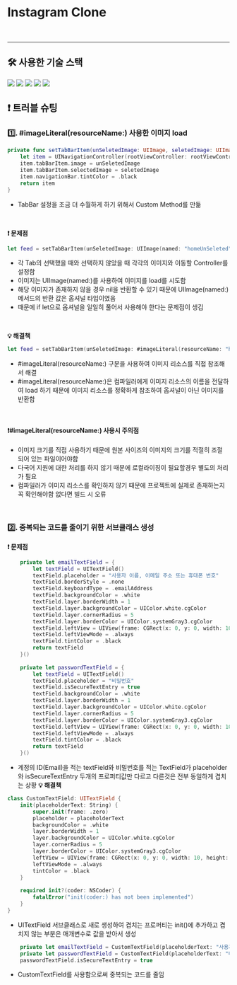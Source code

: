 # Instagram Clone 

<br/>

---
<!--## 목차 📋-->
<!--1. [프로젝트 구조](#1-프로젝트-구조)-->
<!--2. [실행화면](#2-실행화면)-->
<!--3. [트러블 슈팅](#3-트러블-슈팅)-->
<!--4. [참고 자료](#4-참고-자료)-->


## 🛠️ 사용한 기술 스택
<img src="https://img.shields.io/badge/UI-UIKit-black"/>
<img src="https://img.shields.io/badge/Architecture-MVVM-yellow"/>
<img src="https://img.shields.io/badge/LocalDB-Combine-blue"/>
<img src="https://img.shields.io/badge/RemoteDB-FireBase-red"/>
<img src="https://img.shields.io/badge/DependencyManager-SwiftPackagemanager-blueviolet"/>

<!--## ✏️ 프로젝트 진행하면서 공부한것들-->

<!--## 📌핵심 경험-->
<!--- ✅ -->

## ❗️ 트러블 슈팅
### 1️⃣. #imageLiteral(resourceName:) 사용한 이미지 load
```swift
private func setTabBarItem(unSeletedImage: UIImage, seletedImage: UIImage, rootViewController: UIViewController) -> UINavigationController {
    let item = UINavigationController(rootViewController: rootViewController)
    item.tabBarItem.image = unSeletedImage
    item.tabBarItem.selectedImage = seletedImage
    item.navigationBar.tintColor = .black
    return item
}
```
- TabBar 설정을 조금 더 수월하게 하기 위해서 Custom Method를 만듦
<br />

**❗️ 문제점** 
```swift
let feed = setTabBarItem(unSeletedImage: UIImage(named: "homeUnSeleted"), seletedImage: UIImage(named: "homeSeleted"), rootViewController: FeedController())
```
- 각 Tab의 선택했을 때와 선택하지 않았을 때 각각의 이미지와 이동할 Controller를 설정함 
- 이미지는 UIImage(named:)를 사용하여 이미지를 load를 시도함
- 해당 이미지가 존재하지 않을 경우 nil을 반환할 수 있기 때문에 UIImage(named:) 메서드의 반환 값은 옵셔널 타입이였음
- 때문에 if let으로 옵셔널을 일일히 풀어서 사용해야 한다는 문제점이 생김
<br />

**💡 해결책**
```swift
let feed = setTabBarItem(unSeletedImage: #imageLiteral(resourceName: "homeUnSeleted"), seletedImage: #imageLiteral(resourceName: "homeSeleted"), rootViewController: FeedController())
```
- #imageLiteral(resourceName:) 구문을 사용하여 이미지 리소스를 직접 참조해서 해결
- #imageLiteral(resourceName:)은 컴파일러에게 이미지 리소스의 이름을 전달하여 load 하기 때문에 이미지 리소스를 정확하게 참조하여 옵셔널이 아닌 이미지를 반환함
<br />

#### ❗️#imageLiteral(resourceName:) 사용시 주의점
- 이미지 크기를 직접 사용하기 때문에 원본 사이즈의 이미지의 크기를 적절히 조절 되어 있는 파일이어야함
- 다국어 지원에 대한 처리를 하지 않기 때문에 로컬라이징이 필요할경우 별도의 처리가 필요
- 컴파일러가 이미지 리소스를 확인하지 않기 때문에 프로젝트에 실제로 존재하는지 꼭 확인해야함 없다면 빌드 시 오류
<br />

### 2️⃣. 중복되는 코드를 줄이기 위한 서브클래스 생성
**❗️ 문제점** 
```swift
    private let emailTextField = {
        let textField = UITextField()
        textField.placeholder = "사용자 이름, 이메일 주소 또는 휴대폰 번호"
        textField.borderStyle = .none
        textField.keyboardType = .emailAddress
        textField.backgroundColor = .white
        textField.layer.borderWidth = 1
        textField.layer.backgroundColor = UIColor.white.cgColor
        textField.layer.cornerRadius = 5
        textField.layer.borderColor = UIColor.systemGray3.cgColor
        textField.leftView = UIView(frame: CGRect(x: 0, y: 0, width: 10, height: 0))
        textField.leftViewMode = .always
        textField.tintColor = .black
        return textField
    }()
    
    private let passwordTextField = {
        let textField = UITextField()
        textField.placeholder = "비밀번호"
        textField.isSecureTextEntry = true
        textField.backgroundColor = .white
        textField.layer.borderWidth = 1
        textField.layer.backgroundColor = UIColor.white.cgColor
        textField.layer.cornerRadius = 5
        textField.layer.borderColor = UIColor.systemGray3.cgColor
        textField.leftView = UIView(frame: CGRect(x: 0, y: 0, width: 10, height: 0))
        textField.leftViewMode = .always
        textField.tintColor = .black
        return textField
    }()
```
- 계정의 ID(Email)을 적는 textField와 비밀번호를 적는 TextField가 placeholder와 isSecureTextEntry 두개의 프로퍼티값만 다르고 다른것은 전부 동일하게 겹치는 상황
**💡 해결책**
```swift
class CustomTextField: UITextField {
    init(placeholderText: String) {
        super.init(frame: .zero)
        placeholder = placeholderText
        backgroundColor = .white
        layer.borderWidth = 1
        layer.backgroundColor = UIColor.white.cgColor
        layer.cornerRadius = 5
        layer.borderColor = UIColor.systemGray3.cgColor
        leftView = UIView(frame: CGRect(x: 0, y: 0, width: 10, height: 0))
        leftViewMode = .always
        tintColor = .black
    }
    
    required init?(coder: NSCoder) {
        fatalError("init(coder:) has not been implemented")
    }
}
```
- UITextField 서브클래스로 새로 생성하여 겹치는 프로퍼티는 init()에 추가하고 겹치지 않는 부분은 매개변수로 값을 받아서 생성
```swift
    private let emailTextField = CustomTextField(placeholderText: "사용자 이름, 이메일 주소 또는 휴대폰 번호")
    private let passwordTextField = CustomTextField(placeholderText: "비밀번호")
    passwordTextField.isSecureTextEntry = true
```
- CustomTextField를 사용함으로써 중복되는 코드를 줄임
